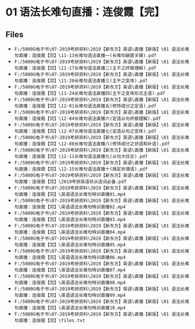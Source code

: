 # 01 语法长难句直播：连俊霞【完】

## Files

- `F:/5000G电子书\07-2019考研资料\2019【新东方】英语\直播【新版】\01 语法长难句直播：连俊霞【完】\11-13长难句语法直播一(长难句破题关键).pdf`
- `F:/5000G电子书\07-2019考研资料\2019【新东方】英语\直播【新版】\01 语法长难句直播：连俊霞【完】\11-17长难句语法直播二(主干之终极理解).pdf`
- `F:/5000G电子书\07-2019考研资料\2019【新东方】英语\直播【新版】\01 语法长难句直播：连俊霞【完】\11-20长难句语法直播三(主干之变体).pdf`
- `F:/5000G电子书\07-2019考研资料\2019【新东方】英语\直播【新版】\01 语法长难句直播：连俊霞【完】\11-24长难句语法直播四(主干之变体形式主语).pdf`
- `F:/5000G电子书\07-2019考研资料\2019【新东方】英语\直播【新版】\01 语法长难句直播：连俊霞【完】\12-01长难句语法直播五(修饰成分之定语).pdf`
- `F:/5000G电子书\07-2019考研资料\2019【新东方】英语\直播【新版】\01 语法长难句直播：连俊霞【完】\12-04长难句语法直播六(定语从句终极理解).pdf`
- `F:/5000G电子书\07-2019考研资料\2019【新东方】英语\直播【新版】\01 语法长难句直播：连俊霞【完】\12-07长难句语法直播七(定语从句之变体).pdf`
- `F:/5000G电子书\07-2019考研资料\2019【新东方】英语\直播【新版】\01 语法长难句直播：连俊霞【完】\12-08长难句语法直播八(修饰成分之状语和补语).pdf`
- `F:/5000G电子书\07-2019考研资料\2019【新东方】英语\直播【新版】\01 语法长难句直播：连俊霞【完】\12-11长难句语法直播九(从句大综合).pdf`
- `F:/5000G电子书\07-2019考研资料\2019【新东方】英语\直播【新版】\01 语法长难句直播：连俊霞【完】\12-15长难句语法直播十(搞定非谓语).pdf`
- `F:/5000G电子书\07-2019考研资料\2019【新东方】英语\直播【新版】\01 语法长难句直播：连俊霞【完】\2019考研英语状从连词必备.pdf`
- `F:/5000G电子书\07-2019考研资料\2019【新东方】英语\直播【新版】\01 语法长难句直播：连俊霞【完】\英语语法长难句特训直播01.mp4`
- `F:/5000G电子书\07-2019考研资料\2019【新东方】英语\直播【新版】\01 语法长难句直播：连俊霞【完】\英语语法长难句特训直播02.mp4`
- `F:/5000G电子书\07-2019考研资料\2019【新东方】英语\直播【新版】\01 语法长难句直播：连俊霞【完】\英语语法长难句特训直播03.mp4`
- `F:/5000G电子书\07-2019考研资料\2019【新东方】英语\直播【新版】\01 语法长难句直播：连俊霞【完】\英语语法长难句特训直播04.mp4`
- `F:/5000G电子书\07-2019考研资料\2019【新东方】英语\直播【新版】\01 语法长难句直播：连俊霞【完】\英语语法长难句特训直播05.mp4`
- `F:/5000G电子书\07-2019考研资料\2019【新东方】英语\直播【新版】\01 语法长难句直播：连俊霞【完】\英语语法长难句特训直播06.mp4`
- `F:/5000G电子书\07-2019考研资料\2019【新东方】英语\直播【新版】\01 语法长难句直播：连俊霞【完】\英语语法长难句特训直播07.mp4`
- `F:/5000G电子书\07-2019考研资料\2019【新东方】英语\直播【新版】\01 语法长难句直播：连俊霞【完】\英语语法长难句特训直播08.mp4`
- `F:/5000G电子书\07-2019考研资料\2019【新东方】英语\直播【新版】\01 语法长难句直播：连俊霞【完】\英语语法长难句特训直播09.mp4`
- `F:/5000G电子书\07-2019考研资料\2019【新东方】英语\直播【新版】\01 语法长难句直播：连俊霞【完】\英语语法长难句特训直播10.mp4`
- `F:/5000G电子书\07-2019考研资料\2019【新东方】英语\直播【新版】\01 语法长难句直播：连俊霞【完】\files.txt`
